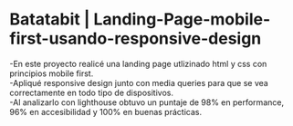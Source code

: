 #  Batatabit | Landing-Page-mobile-first-usando-responsive-design

-En este proyecto realicé una landing page utlizinado html y css con principios mobile first.\
-Apliqué responsive design junto con media queries para que se vea correctamente en todo tipo de dispositivos.\
-Al analizarlo con lighthouse obtuvo un puntaje de 98% en performance, 96% en accesibilidad y 100% en buenas prácticas. 

